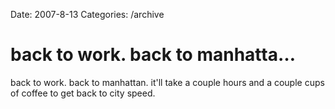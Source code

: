 Date: 2007-8-13
Categories: /archive

# back to work. back to manhatta…

back to work. back to manhattan. it'll take a couple hours and a couple cups of coffee to get back to city speed.
